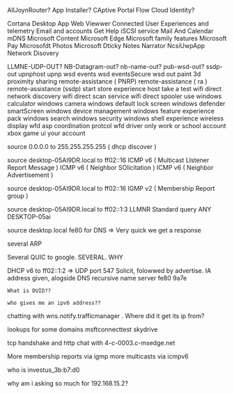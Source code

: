 AllJoynRouter?
App Installer?
CAptive Portal Flow
Cloud Identity? 

Cortana
Desktop App Web Viewwer
Connected User Experiences and telemetry
Email and accounts
Get Help
iSCSI service
Mail And Calendar
mDNS
Microsoft Content
Microsoft Edge
Microsoft family features
Microsoft Pay
Microsofdt Photos
Microsoft Dticky Notes
Narrator
NcsiUwpApp
Network Disovery



LLMNE-UDP-OUT?
NB-Datagram-out?
nb-name-out?
pub-wsd-out?
ssdp-out
upnphost
upnp
wsd events
wsd eventsSecure
wsd out
paint 3d
proximity sharing
remote-assistance ( PNRP)
remote-assistance ( ra )
remote-assistance (ssdp)
start
store experience host
take a test
wifi direct network discovery
wifi direct scan service
wifi direct spooler use
windows calculator
windows camera
windows default lock screen
windows defender smartScreen
windows device management
windows feature experience pack
windows search
windows security
windows shell experience
wireless display
wfd asp coordination protcol
wfd driver only
work or school account
xbox game ui
your account

source 0.0.0.0 to 255.255.255.255 ( dhcp discover )

source desktop-05AI9DR.local to ff02::16 
	ICMP v6 ( Multicast LIstener Report Message )
	ICMP v6 ( Neighbor SOlicitation )
	ICMP v6 ( Neighbor Advertisement )

source desktop-05AI9DR.local to ff02::16 
	IGMP v2 ( Membership Report group )



source desktop-05AI9DR.local to ff02::1:3
	LLMNR Standard query ANY DESKTOP-05ai



source desktop.local fe80 for DNS => Very quick we get a response


several ARP


Several QUIC to google.
	SEVERAL.
	WHY


DHCP v6 to ff02::1:2 => UDP port 547
	Solicit, folowwed by advertise. 
		IA address given, alogside DNS recursive name server
			fe80 9a7e

	What is DUID??

	who gives me an ipv6 address??


chatting with wns.notify.trafficmanager
	. Where did it get its ip from?

lookups for some domains
	msftconnecttest
	skydrive
	

tcp handshake and http chat with  4-c-0003.c-msedge.net

More membership reports via igmp
more multicasts via icmpv6


who is investus_3b:b7:d0

why am i asking so much for 192.168.15.2?